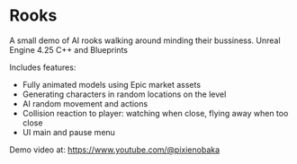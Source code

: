 # Rooks

A small demo of AI rooks walking around minding their bussiness.
Unreal Engine 4.25 C++ and Blueprints

Includes features:
- Fully animated models using Epic market assets
- Generating characters in random locations on the level
- AI random movement and actions
- Collision reaction to player: watching when close, flying away when too close
- UI main and pause menu

Demo video at: https://www.youtube.com/@pixienobaka